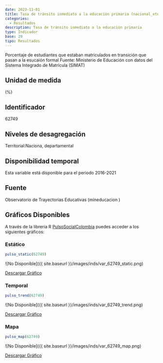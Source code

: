 ```yaml
---
date: 2023-11-01
title: Tasa de tránsito inmediato a la educación primaria (nacional_etnia)
categories:
  - Resultados
description: Tasa de tránsito inmediato a la educación primaria
type: Indicador
base: 29
tipo: Resultados
--- 
```


Porcentaje de estudiantes que estaban matriculados en transición que pasan a la esucaión formal
Fuente: Ministerio de Educación con datos del Sistema Integrado de Matrícula (SIMAT)

## Unidad de medida
(%)

## Identificador
62749

## Niveles de desagregación
Territorial:Naciona, departamental

## Disponibilidad temporal
Esta variable está disponible para el periodo 2016-2021

## Fuente
Observatorio de Trayectorias Educativas (mineducacion )

## Gráficos Disponibles

A través de la libreria R [PulsoSocialColombia](https://github.com/pulsosocialcolombia/PulsoSocialColombia) puedes acceder a los siguientes gráficos:

### Estático

``` R
pulso_static(62749)
```

![No Disponible]({{ site.baseurl }}/images/inds/var_62749_static.png)

<a href='{{ site.baseurl }}/images/inds/var_62749_static.png'>Descargar Gráfico</a>

### Temporal

``` R
pulso_trend(62749)
```

![No Disponible]({{ site.baseurl }}/images/inds/var_62749_trend.png)

<a href='{{ site.baseurl }}/images/inds/var_62749_trend.png'>Descargar Gráfico</a>

### Mapa

``` R
pulso_map(62749)
```

![No Disponible]({{ site.baseurl }}/images/inds/var_62749_map.png)

<a href='{{ site.baseurl }}/images/inds/var_62749_map.png'>Descargar Gráfico</a>